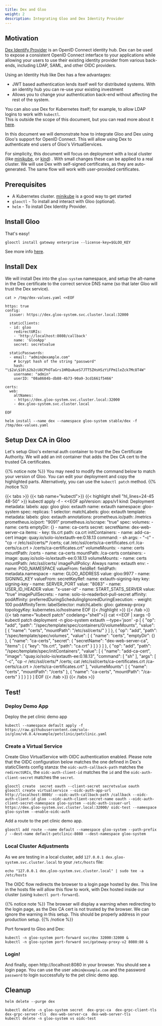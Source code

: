 ```yaml
---
title: Dex and Gloo
weight: 2
description: Integrating Gloo and Dex Identity Provider
---
```


## Motivation

[Dex Identify Provider](https://github.com/dexidp/dex) is an OpenID Connect identity hub. Dex can be used to expose a consistent OpenID Connect interface to your applications while allowing your users to use their existing identity provider from various back-ends, including LDAP, SAML, and other OIDC providers.

Using an Identity Hub like Dex has a few advantages:

- JWT based authentication lends itself well for distributed systems. With an identity hub you can re-use your existing investment
- Allows you to change your authentication back-end without affecting the rest of the system.

You can also use Dex for Kubernetes itself; for example, to allow LDAP logins to work with `kubectl`.  
This is outside the scope of this document, but you can read more about it [here](https://github.com/dexidp/dex/blob/master/Documentation/kubernetes.md).

In this document we will demonstrate how to integrate Gloo and Dex using Gloo's support for OpenID Connect.
This will allow using Dex to authenticate end users of Gloo's VirtualServices.

For simplicity, this document will focus on deployment with a local cluster (like [minikube](https://github.com/kubernetes/minikube), or [kind](https://github.com/kubernetes-sigs/kind)) . With small changes these can be applied to a real cluster. We will use Dex with self-signed certificates, as they are auto-generated. The same flow
will work with user-provided certificates.

##  Prerequisites

- A Kubernetes cluster. [minikube](https://github.com/kubernetes/minikube) is a good way to get started
- `glooctl` - To install and interact with Gloo (optional).
- `helm` - To install Dex Identity Provider.

## Install Gloo

That's easy!

```
glooctl install gateway enterprise --license-key=$GLOO_KEY
```

See more info [here](/installation/enterprise).

## Install Dex
We will install Dex into the `gloo-system` namespace, and setup the alt-name in the Dex certificate to the 
correct service DNS name (so that later Gloo will trust the Dex service).
```
cat > /tmp/dex-values.yaml <<EOF

https: true
config:
  issuer: https://dex.gloo-system.svc.cluster.local:32000

  staticClients:
  - id: gloo
    redirectURIs:
    - 'http://localhost:8080/callback'
    name: 'GlooApp'
    secret: secretvalue
  
  staticPasswords:
  - email: "admin@example.com"
    # bcrypt hash of the string "password"
    hash: "\$2a\$10\$2b2cU8CPhOTaGrs1HRQuAueS7JTT5ZHsHSzYiFPm1leZck7Mc8T4W"
    username: "admin"
    userID: "08a8684b-db88-4b73-90a9-3cd1661f5466"

certs:
  web:
    altNames:
    - https://dex.gloo-system.svc.cluster.local:32000
    - dex.gloo-system.svc.cluster.local

EOF

helm install --name dex --namespace gloo-system stable/dex -f /tmp/dex-values.yaml
```

## Setup Dex CA in Gloo
Let's setup Gloo's external auth container to trust the Dex Certificate Authority.
We will add an init container that adds the Dex CA cert to the trusted CA certificates.

{{% notice note %}}
You may need to modify the command below to match your version of Gloo.
You can edit your deployment and copy the highlighted parts. Alternatively, you can
use the `kubectl patch` method.
{{% /notice %}}


{{< tabs >}}
{{< tab name="kubectl">}}
{{< highlight shell "hl_lines=24-45 48-50" >}}
kubectl apply -f - <<EOF
apiVersion: apps/v1
kind: Deployment
metadata:
  labels:
    app: gloo
    gloo: extauth
  name: extauth
  namespace: gloo-system
spec:
  replicas: 1
  selector:
    matchLabels:
      gloo: extauth
  template:
    metadata:
      labels:
        gloo: extauth
      annotations:
        prometheus.io/path: /metrics
        prometheus.io/port: "9091"
        prometheus.io/scrape: "true"
    spec:
      volumes:
      - name: certs
        emptyDir: {}
      - name: ca-certs
        secret:
          secretName: dex-web-server-ca
          items:
          - key: tls.crt
            path: ca.crt
      initContainers:
      - name: add-ca-cert
        image: quay.io/solo-io/extauth-ee:0.18.13
        command:
          - sh
        args:
          - "-c"
          - "cp -r /etc/ssl/certs/* /certs; cat /etc/ssl/certs/ca-certificates.crt /ca-certs/ca.crt > /certs/ca-certificates.crt"
        volumeMounts:
          - name: certs
            mountPath: /certs
          - name: ca-certs
            mountPath: /ca-certs
      containers:
      - image: quay.io/solo-io/extauth-ee:0.18.13
        volumeMounts:
          - name: certs
            mountPath: /etc/ssl/certs/
        imagePullPolicy: Always
        name: extauth
        env:
          - name: POD_NAMESPACE
            valueFrom:
              fieldRef:
                fieldPath: metadata.namespace
          - name: GLOO_ADDRESS
            value: gloo:9977
          - name: SIGNING_KEY
            valueFrom:
              secretKeyRef:
                name: extauth-signing-key
                key: signing-key
          - name: SERVER_PORT
            value: "8083"
          - name: USER_ID_HEADER
            value: "x-user-id"
          - name: START_STATS_SERVER
            value: "true"
      imagePullSecrets:
        - name: solo-io-readerbot-pull-secret
      affinity:
        podAffinity:
          preferredDuringSchedulingIgnoredDuringExecution:
            - weight: 100
              podAffinityTerm:
                labelSelector:
                  matchLabels:
                    gloo: gateway-proxy
                topologyKey: kubernetes.io/hostname
EOF
{{< /highlight >}}
{{< /tab >}}
{{< tab name="kubectl patch" codelang="shell">}}
cat  <<EOF | xargs -0 kubectl patch deployment -n gloo-system extauth --type='json' -p
[
    {
        "op": "add",
        "path": "/spec/template/spec/containers/0/volumeMounts",
        "value": [
            {
                "name": "certs",
                "mountPath": "/etc/ssl/certs/"
            }
        ]
    },
    {
        "op": "add",
        "path": "/spec/template/spec/volumes",
        "value": [
            {
                "name": "certs",
                "emptyDir": {}
            },
            {
                "name": "ca-certs",
                "secret": {
                    "secretName": "dex-web-server-ca",
                    "items": [
                        {
                            "key": "tls.crt",
                            "path": "ca.crt"
                        }
                    ]
                }
            }
        ]
    },
    {
        "op": "add",
        "path": "/spec/template/spec/initContainers",
        "value": [
            {
                "name": "add-ca-cert",
                "image": "quay.io/solo-io/extauth-ee:0.18.13",
                "command": [
                    "sh"
                ],
                "args": [
                    "-c",
                    "cp -r /etc/ssl/certs/* /certs; cat /etc/ssl/certs/ca-certificates.crt /ca-certs/ca.crt > /certs/ca-certificates.crt"
                ],
                "volumeMounts": [
                    {
                        "name": "certs",
                        "mountPath": "/certs"
                    },
                    {
                        "name": "ca-certs",
                        "mountPath": "/ca-certs"
                    }
                ]
            }
        ]
    }
]
EOF
{{< /tab >}}
{{< /tabs >}} 



## Test!

### Deploy Demo App
Deploy the pet clinic demo app

```shell
kubectl --namespace default apply -f https://raw.githubusercontent.com/solo-io/gloo/v0.8.4/example/petclinic/petclinic.yaml
```

### Create a Virtual Service
Create Gloo VirtualService with OIDC authentication enabled. Please note that the OIDC configuration below matches the one defined in Dex's staticClients config stanza:
  the `oidc-auth-callback-path` matches the `redirectURIs`, the `oidc-auth-client-id` matches the `id` and the `oidc-auth-client-secret` matches the `secret`.
```
glooctl create  secret oauth --client-secret secretvalue oauth
glooctl create virtualservice --oidc-auth-app-url http://localhost:8080/ --oidc-auth-callback-path /callback --oidc-auth-client-id gloo --oidc-auth-client-secret-name oauth --oidc-auth-client-secret-namespace gloo-system --oidc-auth-issuer-url https://dex.gloo-system.svc.cluster.local:32000/ oidc-test --namespace gloo-system --enable-oidc-auth
```

Add a route to the pet clinic demo app.
```
glooctl add route --name default --namespace gloo-system --path-prefix / --dest-name default-petclinic-8080 --dest-namespace gloo-system
```

### Local Cluster Adjustments
As we are testing in a local cluster, add `127.0.0.1 dex.gloo-system.svc.cluster.local` to your `/etc/hosts` file:
```
echo "127.0.0.1 dex.gloo-system.svc.cluster.local" | sudo tee -a /etc/hosts
```

The OIDC flow redirects the browser to a login page hosted by dex. This line in the hosts file will allow this flow to work, with 
Dex hosted inside our cluster (using `kubectl port-forward`).

{{% notice note %}}
The browser will display a warning when redirecting to the login page, as the Dex CA cert is not trusted
by the browser. We can ignore the warning in this setup. This should be properly address in your 
production setup.
{{% /notice %}}

Port forward to Gloo and Dex:
```
kubectl -n gloo-system port-forward svc/dex 32000:32000 &
kubectl -n gloo-system port-forward svc/gateway-proxy-v2 8080:80 &
```
### Login!
And finally, open http://localhost:8080 in your browser.
You should see a login page. You can use the user `admin@example.com` and the password `password` to
login successfully to the pet clinic demo app.

## Cleanup
```
helm delete --purge dex

kubectl delete -n gloo-system secret  dex-grpc-ca  dex-grpc-client-tls  dex-grpc-server-tls  dex-web-server-ca  dex-web-server-tls
kubectl delete -n gloo-system vs oidc-test
```
